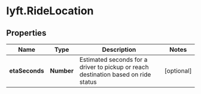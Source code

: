 # lyft.RideLocation

## Properties
Name | Type | Description | Notes
------------ | ------------- | ------------- | -------------
**etaSeconds** | **Number** | Estimated seconds for a driver to pickup or reach destination based on ride status | [optional] 


